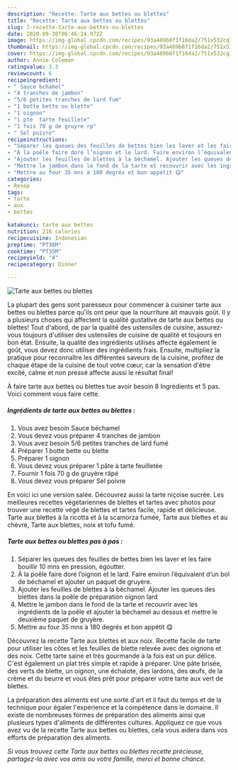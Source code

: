 ```yaml
---
description: "Recette: Tarte aux bettes ou blettes"
title: "Recette: Tarte aux bettes ou blettes"
slug: 7-recette-tarte-aux-bettes-ou-blettes
date: 2020-09-30T06:46:24.972Z
image: https://img-global.cpcdn.com/recipes/93a489b8f1f16da2/751x532cq70/tarte-aux-bettes-ou-blettes-photo-principale-de-la-recette.jpg
thumbnail: https://img-global.cpcdn.com/recipes/93a489b8f1f16da2/751x532cq70/tarte-aux-bettes-ou-blettes-photo-principale-de-la-recette.jpg
cover: https://img-global.cpcdn.com/recipes/93a489b8f1f16da2/751x532cq70/tarte-aux-bettes-ou-blettes-photo-principale-de-la-recette.jpg
author: Annie Coleman
ratingvalue: 3.3
reviewcount: 6
recipeingredient:
- " Sauce bchamel"
- "4 tranches de jambon"
- "5/6 petites tranches de lard fum"
- "1 botte bette ou blette"
- "1 oignon"
- "1 pte  tarte feuillete"
- "1 fois 70 g de gruyre rp"
- " Sel poivre"
recipeinstructions:
- "Séparer les queues des feuilles de bettes bien les laver et les faire bouillir 10 mns en pression, égoutter."
- "À la poêle faire doré l’oignon et le lard. Faire environ l’équivalent d’un bol de béchamel et ajouter un paquet de gruyère."
- "Ajouter les feuilles de blettes à la béchamel. Ajouter les queues des blettes dans la poêle de préparation oignon lard"
- "Mettre le jambon dans le fond de la tarte et recouvrir avec les ingrédients de la poêle et ajouter la béchamel au dessus et mettre le deuxième paquet de gruyère."
- "Mettre au four 35 mns à 180 degrés et bon appétit 😋"
categories:
- Resep
tags:
- tarte
- aux
- bettes

katakunci: tarte aux bettes 
nutrition: 216 calories
recipecuisine: Indonesian
preptime: "PT36M"
cooktime: "PT35M"
recipeyield: "4"
recipecategory: Dinner

---
```



![Tarte aux bettes ou blettes](https://img-global.cpcdn.com/recipes/93a489b8f1f16da2/751x532cq70/tarte-aux-bettes-ou-blettes-photo-principale-de-la-recette.jpg)

La plupart des gens sont paresseux pour commencer à cuisiner tarte aux bettes ou blettes parce qu'ils ont peur que la nourriture ait mauvais goût. Il y a plusieurs choses qui affectent la qualité gustative de tarte aux bettes ou blettes! Tout d'abord, de par la qualité des ustensiles de cuisine, assurez-vous toujours d'utiliser des ustensiles de cuisine de qualité et toujours en bon état. Ensuite, la qualité des ingrédients utilisés affecte également le goût, vous devez donc utiliser des ingrédients frais. Ensuite, multipliez la pratique pour reconnaître les différentes saveurs de la cuisine, profitez de chaque étape de la cuisine de tout votre cœur, car la sensation d'être excité, calme et non pressé affecte aussi le résultat final!

<!--inarticleads1-->

À faire tarte aux bettes ou blettes tue avoir besoin 8 Ingrédients et 5 pas. Voici comment vous faire cette.

##### Ingrédients de tarte aux bettes ou blettes :

1. Vous avez besoin  Sauce béchamel
1. Vous devez vous préparer 4 tranches de jambon
1. Vous avez besoin 5/6 petites tranches de lard fumé
1. Préparer 1 botte bette ou blette
1. Préparer 1 oignon
1. Vous devez vous préparer 1 pâte à tarte feuilletée
1. Fournir 1 fois 70 g de gruyère râpé
1. Vous devez vous préparer  Sel poivre


En voici ici une version salée. Découvrez aussi la tarte niçoise sucrée. Les meilleures recettes végétariennes de blettes et tartes avec photos pour trouver une recette végé de blettes et tartes facile, rapide et délicieuse. Tarte aux blettes à la ricotta et à la scamorza fumée, Tarte aux blettes et au chèvre, Tarte aux blettes, noix et tofu fumé. 

<!--inarticleads2-->

##### Tarte aux bettes ou blettes pas à pas :

1. Séparer les queues des feuilles de bettes bien les laver et les faire bouillir 10 mns en pression, égoutter.
1. À la poêle faire doré l’oignon et le lard. Faire environ l’équivalent d’un bol de béchamel et ajouter un paquet de gruyère.
1. Ajouter les feuilles de blettes à la béchamel. Ajouter les queues des blettes dans la poêle de préparation oignon lard
1. Mettre le jambon dans le fond de la tarte et recouvrir avec les ingrédients de la poêle et ajouter la béchamel au dessus et mettre le deuxième paquet de gruyère.
1. Mettre au four 35 mns à 180 degrés et bon appétit 😋


Découvrez la recette Tarte aux blettes et aux noix. Recette facile de tarte pour utiliser les côtes et les feuilles de blette relevée avec des oignons et des noix. Cette tarte saine et très gourmande à la fois est un pur délice. C&#39;est également un plat très simple et rapide à préparer. Une pâte brisée, des verts de blette, un oignon, une échalote, des lardons, des œufs, de la crème et du beurre et vous êtes prêt pour préparer votre tarte aux vert de blettes. 

<!--inarticleads1-->

<p>
La préparation des aliments est une sorte d'art et il faut du temps et de la technique pour égaler l'expérience et la compétence dans le domaine. Il existe de nombreuses formes de préparation des aliments ainsi que plusieurs types d'aliments de différentes cultures. Appliquez ce que vous avez vu de la recette Tarte aux bettes ou blettes, cela vous aidera dans vos efforts de préparation des aliments.
</p>

<p>
<i>Si vous trouvez cette Tarte aux bettes ou blettes recette précieuse, partagez-la avec vos amis ou votre famille, merci et bonne chance.</i>
</p>
